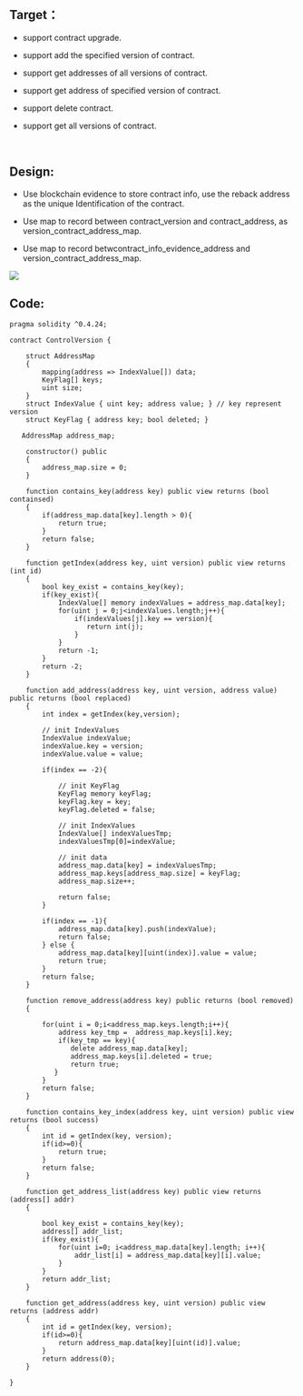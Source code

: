 
<br/>

## Target：

- support contract upgrade.

- support add the specified version of contract.

- support get addresses of all versions of contract.

- support get address of specified version of contract.

- support delete contract.

- support get all versions of contract.


<br/>

## Design:

- Use blockchain evidence to store contract info, use the reback address as the unique Identification of the contract.

- Use map to record between contract_version and contract_address, as version_contract_address_map.

- Use map to record betwcontract_info_evidence_address and version_contract_address_map.

![](https://cdn.img.wenhairu.com/images/2020/03/07/mMTiH.png "")
<br/>

## Code:

```text
pragma solidity ^0.4.24;

contract ControlVersion {

    struct AddressMap
    {
        mapping(address => IndexValue[]) data;
        KeyFlag[] keys;
        uint size;
    }
    struct IndexValue { uint key; address value; } // key represent version
    struct KeyFlag { address key; bool deleted; }
  
   AddressMap address_map;
   
    constructor() public
    {
        address_map.size = 0;
    }
  
    function contains_key(address key) public view returns (bool containsed)
    {
        if(address_map.data[key].length > 0){
            return true;
        }
        return false;
    }
  
    function getIndex(address key, uint version) public view returns (int id)
    {
        bool key_exist = contains_key(key);
        if(key_exist){
            IndexValue[] memory indexValues = address_map.data[key];
            for(uint j = 0;j<indexValues.length;j++){
                if(indexValues[j].key == version){
                   return int(j);
                }
            }
            return -1;
        }
        return -2;
    }
  
    function add_address(address key, uint version, address value) public returns (bool replaced)
    {
        int index = getIndex(key,version);
        
        // init IndexValues
        IndexValue indexValue;
        indexValue.key = version;
        indexValue.value = value;
        
        if(index == -2){
            
            // init KeyFlag
            KeyFlag memory keyFlag;
            keyFlag.key = key;
            keyFlag.deleted = false;
            
            // init IndexValues
            IndexValue[] indexValuesTmp;
            indexValuesTmp[0]=indexValue;
            
            // init data
            address_map.data[key] = indexValuesTmp;
            address_map.keys[address_map.size] = keyFlag;
            address_map.size++;
            
            return false;
        }
        
        if(index == -1){
            address_map.data[key].push(indexValue);
            return false;
        } else {
            address_map.data[key][uint(index)].value = value;
            return true;
        }
        return false;
    }
    
    function remove_address(address key) public returns (bool removed)
    {

        for(uint i = 0;i<address_map.keys.length;i++){
            address key_tmp =  address_map.keys[i].key;
            if(key_tmp == key){
               delete address_map.data[key];
               address_map.keys[i].deleted = true;
               return true;
           }
        }
        return false;
    }
  
    function contains_key_index(address key, uint version) public view returns (bool success)
    {
        int id = getIndex(key, version);
        if(id>=0){
            return true;
        }
        return false;
    }
  
    function get_address_list(address key) public view returns (address[] addr)
    {
      
        bool key_exist = contains_key(key);
        address[] addr_list;
        if(key_exist){
            for(uint i=0; i<address_map.data[key].length; i++){
                addr_list[i] = address_map.data[key][i].value;
            }
        }
        return addr_list;
    }
  
    function get_address(address key, uint version) public view returns (address addr)
    {
        int id = getIndex(key, version);
        if(id>=0){
            return address_map.data[key][uint(id)].value;
        }
        return address(0);
    }

}

```

